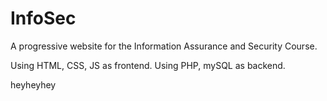 # InfoSec
A progressive website for the Information Assurance and Security Course.

Using HTML, CSS, JS as frontend.
Using PHP, mySQL as backend.

heyheyhey
